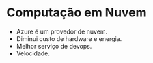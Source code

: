 # Computação em Nuvem

- Azure é um provedor de nuvem.
- Diminui custo de hardware e energia.
- Melhor serviço de devops.
- Velocidade.
